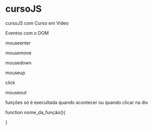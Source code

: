 # cursoJS
 cursoJS com Curso em Vídeo

Eventos com o DOM


mouseenter

mousemove

mousedown

mouseup

click

mouseout


funções 
só é execultada quando acontecer ou quando clicar na div 

function nome_da_função(){
    

}